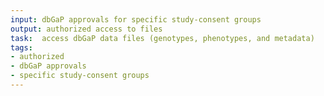 ```yaml
---
input: dbGaP approvals for specific study-consent groups
output: authorized access to files
task:  access dbGaP data files (genotypes, phenotypes, and metadata)
tags:
- authorized
- dbGaP approvals
- specific study-consent groups
---
```

